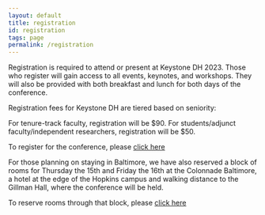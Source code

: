 ```yaml
---
layout: default
title: registration
id: registration
tags: page
permalink: /registration
---
```

Registration is required to attend or present at Keystone DH 2023. Those who register will gain access to all events, keynotes, and workshops. They will also be provided with both breakfast and lunch for both days of the conference. 

Registration fees for Keystone DH are tiered based on seniority: 

For tenure-track faculty, registration will be $90. 
For students/adjunct faculty/independent researchers, registration will be $50. 

To register for the conference, please [click here](https://jhu.campusgroups.com/CDH/rsvp_boot?id=1933276) 

For those planning on staying in Baltimore, we have also reserved a block of rooms for Thursday the 15th and Friday the 16th at the Colonnade Baltimore, a hotel at the edge of the Hopkins campus and walking distance to the Gillman Hall, where the conference will be held. 

To reserve rooms through that block, please [click here](https://www.hilton.com/en/book/reservation/deeplink/?ctyhocn=BWICUDT&groupCode=CDTCH3&arrivaldate=2023-06-15&departuredate=2023-06-17&cid=OM,WW,HILTONLINK,EN,DirectLink&fromId=HILTONLINKDIRECT) 






